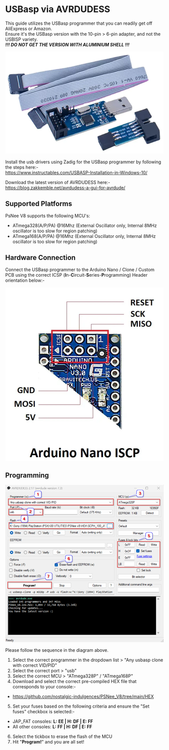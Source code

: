 # USBasp via AVRDUDESS

This guide utilizes the USBasp programmer that you can readily get off AliExpress or Amazon.  
Ensure it's the USBasp version with the 10-pin > 6-pin adapter, and not the USBISP variety.  
**_!!! DO NOT GET THE VERSION WITH ALUMINIUM SHELL !!!_**

![ARDUINO NANO CLONE](images/USBasp.png)  

Install the usb drivers using Zadig for the USBasp programmer by following the steps here:-  
https://www.instructables.com/USBASP-Installation-in-Windows-10/

Download the latest version of AVRDUDESS here:-  
https://blog.zakkemble.net/avrdudess-a-gui-for-avrdude/  

## Supported Platforms
PsNee V8 supports the following MCU's:  
- ATmega328(A/P/PA) @16Mhz (External Oscillator only, Internal 8MHz oscillator is too slow for region patching) 
- ATmega168(A/P/PA) @16Mhz (External Oscillator only, Internal 8MHz oscillator is too slow for region patching)

## Hardware Connection  
Connect the USBasp programmer to the Arduino Nano / Clone / Custom PCB using the correct ICSP (**I**n-**C**ircuit-**S**eries-**P**rogramming) Header orientation below:-  

![ICSP](images/ICSP.png)

## Programming

![AVRDUDESS](images/AVRDUDESS.png)

Please follow the sequence in the diagram above.
1. Select the correct programmer in the dropdown list > "Any usbasp clone with correct VID/PID"
2. Select the correct port > "usb"
3. Select the correct MCU > "ATmega328P" / "ATmega168P"
4. Download and select the correct pre-compiled HEX file that corresponds to your console:-
- https://github.com/nostalgic-indulgences/PSNee_V8/tree/main/HEX
5. Set your fuses based on the following criteria and ensure the "Set fuses" checkbox is selected:- 
- JAP_FAT consoles: **L: EE | H: DF | E: FF**  
- All other consoles: **L: FF | H: DF | E: FF**
6. Select the tickbox to erase the flash of the MCU
7. Hit "**Program!**" and you are all set!
